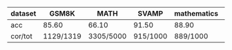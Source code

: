 |dataset|GSM8K|MATH|SVAMP|mathematics|ocw|aime24|amc23|carp_en|college_math|olympiadbench|
|--|--|--|--|--|--|--|--|--|--|--|
|acc|85.60|66.10|91.50|88.90|40.07|6.67|42.50|51.84|31.65|37.19|
|cor/tot|1129/1319|3305/5000|915/1000|889/1000|109/272|2/30|17/40|506/976|892/2818|251/675|
